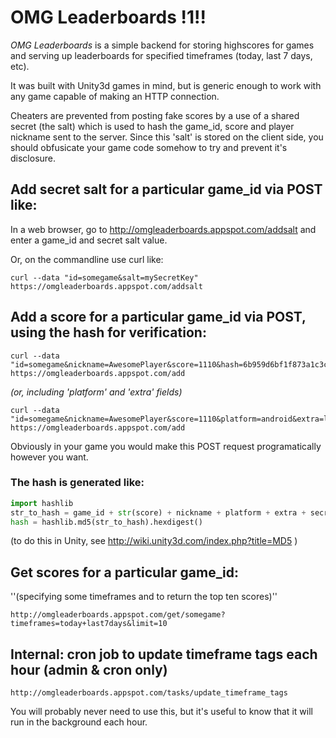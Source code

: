 # OMG Leaderboards !1!!

*OMG Leaderboards* is a simple backend for storing highscores for games and
serving up leaderboards for specified timeframes (today, last 7 days, etc).

It was built with Unity3d games in mind, but is generic enough to work with
any game capable of making an HTTP connection.

Cheaters are prevented from posting fake scores by a use of a shared secret 
(the salt) which is used to hash the game_id, score and player nickname 
sent to the server.
Since this 'salt' is stored on the client side, you should obfusicate your
game code somehow to try and prevent it's disclosure.

## Add secret salt for a particular game_id via POST like:

In a web browser, go to http://omgleaderboards.appspot.com/addsalt and enter a game_id and secret salt value.

Or, on the commandline use curl like:

    curl --data "id=somegame&salt=mySecretKey" https://omgleaderboards.appspot.com/addsalt

## Add a score for a particular game_id via POST, using the hash for verification:

    curl --data "id=somegame&nickname=AwesomePlayer&score=1110&hash=6b959d6bf1f873a1c3c3f63f2d8a00ca" https://omgleaderboards.appspot.com/add

*(or, including 'platform' and 'extra' fields)*

    curl --data "id=somegame&nickname=AwesomePlayer&score=1110&platform=android&extra=level:1&hash=9eb892ff26bd3471f59fbc4b2c353ea3" https://omgleaderboards.appspot.com/add

Obviously in your game you would make this POST request programatically however you want.

### The hash is generated like:

```python
import hashlib
str_to_hash = game_id + str(score) + nickname + platform + extra + secret_salt
hash = hashlib.md5(str_to_hash).hexdigest()
```

(to do this in Unity, see http://wiki.unity3d.com/index.php?title=MD5 )

## Get scores for a particular game_id:

''(specifying some timeframes and to return the top ten scores)''

    http://omgleaderboards.appspot.com/get/somegame?timeframes=today+last7days&limit=10

## Internal: cron job to update timeframe tags each hour (admin & cron only)

    http://omgleaderboards.appspot.com/tasks/update_timeframe_tags

You will probably never need to use this, but it's useful to know that
it will run in the background each hour.
